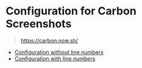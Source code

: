 # Configuration for Carbon Screenshots

> https://carbon.now.sh/

* [Configuration without line numbers](./carbon-config--without-line-numbers.json)
* [Configuration with line numbers](./carbon-config--with-line-numbers.json)
